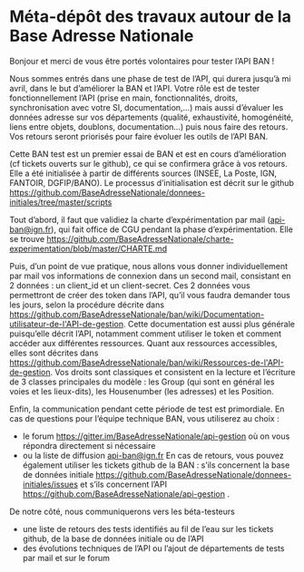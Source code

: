 # Méta-dépôt des travaux autour de la Base Adresse Nationale

Bonjour et merci de vous être portés volontaires pour tester l’API BAN !

Nous sommes entrés dans une phase de test de l’API, qui durera jusqu’à mi avril, dans le but d’améliorer la BAN et l’API. Votre rôle est de tester fonctionnellement l’API (prise en main, fonctionnalités, droits, synchronisation avec votre SI, documentation,…) mais aussi d’évaluer les données adresse sur vos départements (qualité, exhaustivité, homogénéité, liens entre objets, doublons, documentation…) puis nous faire des retours. Vos retours seront priorisés pour faire évoluer les outils de l’API BAN. 

Cette BAN test est un premier essai de BAN et est en cours d’amélioration (cf tickets ouverts sur le github), ce qui se confirmera grâce à vos retours. Elle a été initialisée à partir de différents sources (INSEE, La Poste, IGN, FANTOIR, DGFIP/BANO). Le processus d’initialisation est décrit sur le github https://github.com/BaseAdresseNationale/donnees-initiales/tree/master/scripts 


Tout d’abord, il faut que validiez la charte d’expérimentation par mail (api-ban@ign.fr), qui fait office de CGU pendant la phase d’expérimentation. Elle se trouve https://github.com/BaseAdresseNationale/charte-experimentation/blob/master/CHARTE.md

Puis, d’un point de vue pratique, nous allons vous donner individuellement par mail vos informations de connexion dans un second mail, consistant en 2 données : un client_id et un client-secret. Ces 2 données vous permettront de créer des token dans l’API, qu’il vous faudra demander tous les jours, selon la procédure décrite dans https://github.com/BaseAdresseNationale/ban/wiki/Documentation-utilisateur-de-l'API-de-gestion. Cette documentation est aussi plus générale puisqu’elle décrit l’API, notamment comment utiliser le token et comment accéder aux différentes ressources. Quant aux ressources accessibles, elles sont décrites dans https://github.com/BaseAdresseNationale/ban/wiki/Ressources-de-l'API-de-gestion. 
Vos droits sont classiques et consistent en la lecture et l’écriture de 3 classes principales du modèle : les Group (qui sont en général les voies et les lieux-dits), les Housenumber (les adresses) et les Position.

Enfin, la communication pendant cette période de test est primordiale. En cas de questions pour l’équipe technique BAN, vous utiliserez au choix :
- le forum https://gitter.im/BaseAdresseNationale/api-gestion où on vous répondra directement si nécessaire
- ou la liste de diffusion api-ban@ign.fr 
En cas de retours, vous pouvez également utiliser les tickets github de la BAN : s’ils concernent la base de données initiale https://github.com/BaseAdresseNationale/donnees-initiales/issues et s’ils concernent l’API https://github.com/BaseAdresseNationale/api-gestion .

De notre côté, nous communiquerons vers les béta-testeurs
-	une liste de retours des tests identifiés au fil de l’eau sur les tickets github, de la base de données initiale ou de l’API
-	des évolutions techniques de l’API ou l’ajout de départements de tests par mail et sur le forum

